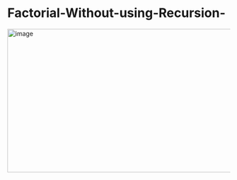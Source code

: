 # Factorial-Without-using-Recursion-

<img width="577" height="324" alt="image" src="https://github.com/user-attachments/assets/154c2fc9-2b7c-4146-a101-714e2e6fc029" />
